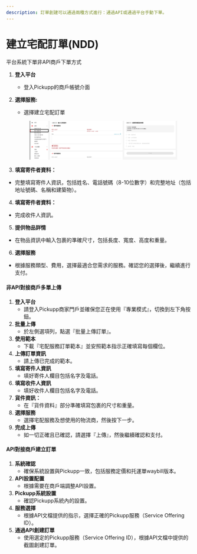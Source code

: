 ```yaml
---
description: 訂單創建可以通過兩種方式進行：通過API或通過平台手動下單。
---
```


# 建立宅配訂單(NDD)

平台系統下單非API商戶下單方式

1. **登入平台**&#x20;
   * 登入Pickupp的商戶帳號介面
2.  **選擇服務:**

    * 選擇建立宅配訂單

    <figure><img src="../.gitbook/assets/截圖 2024-07-10 下午6.22.37 (2).png" alt=""><figcaption></figcaption></figure>
3. **填寫寄件者資料：**

* 完整填寫寄件人資訊，包括姓名、電話號碼（8-10位數字）和完整地址（包括地址號碼、名稱和建築物）。

4. **填寫寄件者資料：**

* 完成收件人資訊。&#x20;

5. **提供物品詳情**

* 在物品資訊中輸入包裹的準確尺寸，包括長度、寬度、高度和重量。

6. **選擇服務**

* 根據服務類型、費用，選擇最適合您需求的服務。確認您的選擇後，繼續進行支付。



#### 非API對接商戶多單上傳

1. **登入平台**
   * 請登入Pickupp商家門戶並確保您正在使用『專業模式』，切換到左下角按鈕。
2. **批量上傳**
   * 於左側選項列，點選『批量上傳訂單』。
3. **使用範本**
   * 下載『宅配服務訂單範本』並安照範本指示正確填寫每個欄位。
4. **上傳訂單資訊**
   * 請上傳已完成的範本。
5. &#x20;**填寫寄件人資訊**
   * 填好寄件人欄目包括名字及電話。
6. &#x20;**填寫收件人資訊**
   * 填好收件人欄目包括名字及電話。
7. **貨件資訊：**
   * 在『貨件資料』部分準確填寫包裹的尺寸和重量。
8. **選擇服務**
   * 選擇宅配服務及想使用的物流商，然後按下一步。
9. **完成上傳**
   * 如一切正確且已確認，請選擇『上傳』，然後繼續確認和支付。

#### API對接商戶建立訂單

1. **系統確認**
   * 確保系統設置與Pickupp一致，包括服務定價和托運單waybill版本。
2. **API設置配置**
   * 根據需要在商戶端調整API設置。
3. **Pickupp系統設置**
   * 確認Pickupp系統內的設置。
4. **服務選擇**
   * 根據API文檔提供的指示，選擇正確的Pickupp服務（Service Offering ID）。
5. **通過API創建訂單**
   * 使用選定的Pickupp服務（Service Offering ID），根據API文檔中提供的截圖創建訂單。

